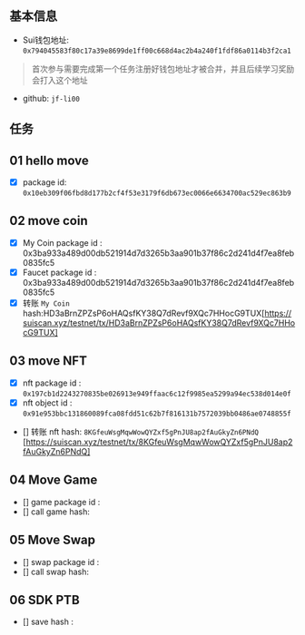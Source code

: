 ## 基本信息
- Sui钱包地址: `0x794045583f80c17a39e8699de1ff00c668d4ac2b4a240f1fdf86a0114b3f2ca1`
> 首次参与需要完成第一个任务注册好钱包地址才被合并，并且后续学习奖励会打入这个地址
- github: `jf-li00`

## 任务

##   01 hello move  
- [x] package id: `0x10eb309f06fbd8d177b2cf4f53e3179f6db673ec0066e6634700ac529ec863b9` 

##   02 move coin
- [x] My Coin package id : 0x3ba933a489d00db521914d7d3265b3aa901b37f86c2d241d4f7ea8feb0835fc5
- [x] Faucet package id : 0x3ba933a489d00db521914d7d3265b3aa901b37f86c2d241d4f7ea8feb0835fc5
- [x] 转账 `My Coin` hash:HD3aBrnZPZsP6oHAQsfKY38Q7dRevf9XQc7HHocG9TUX[https://suiscan.xyz/testnet/tx/HD3aBrnZPZsP6oHAQsfKY38Q7dRevf9XQc7HHocG9TUX]

##   03 move NFT
- [x] nft package id : `0x197cb1d2243270835be026913e949ffaac6c12f9985ea5299a94ec538d014e0f`
- [x] nft object id : `0x91e953bbc131860089fca08fdd51c62b7f816131b7572039bb0486ae0748855f`
- [] 转账 nft  hash: `8KGfeuWsgMqwWowQYZxf5gPnJU8ap2fAuGkyZn6PNdQ` [https://suiscan.xyz/testnet/tx/8KGfeuWsgMqwWowQYZxf5gPnJU8ap2fAuGkyZn6PNdQ]

##   04 Move Game
- [] game package id :
- [] call game hash:

##   05 Move Swap
- [] swap package id :
- [] call swap hash:

##   06 SDK PTB
- [] save hash :

